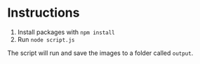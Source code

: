 # Instructions
1. Install packages with `npm install`
2. Run `node script.js`


The script will run and save the images to a folder called `output`.
